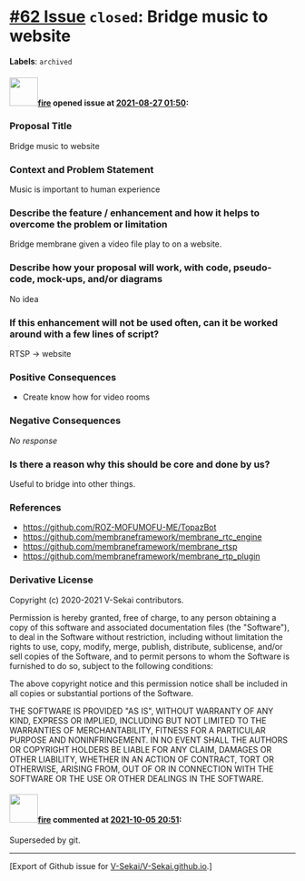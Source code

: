 # [\#62 Issue](https://github.com/V-Sekai/V-Sekai.github.io/issues/62) `closed`: Bridge music to website
**Labels**: `archived`


#### <img src="https://avatars.githubusercontent.com/u/32321?u=c2e06a3d2b49a467aa907e54aa259516440267cc&v=4" width="50">[fire](https://github.com/fire) opened issue at [2021-08-27 01:50](https://github.com/V-Sekai/V-Sekai.github.io/issues/62):

### Proposal Title

Bridge music to website

### Context and Problem Statement

Music is important to human experience

### Describe the feature / enhancement and how it helps to overcome the problem or limitation

Bridge membrane given a video file play to on a website.

### Describe how your proposal will work, with code, pseudo-code, mock-ups, and/or diagrams

No idea

### If this enhancement will not be used often, can it be worked around with a few lines of script?

RTSP -> website

### Positive Consequences

* Create know how for video rooms

### Negative Consequences

_No response_

### Is there a reason why this should be core and done by us?

Useful to bridge into other things.

### References

- https://github.com/ROZ-MOFUMOFU-ME/TopazBot
- https://github.com/membraneframework/membrane_rtc_engine
- https://github.com/membraneframework/membrane_rtsp
- https://github.com/membraneframework/membrane_rtp_plugin

### Derivative License

Copyright (c) 2020-2021 V-Sekai contributors.

Permission is hereby granted, free of charge, to any person obtaining a copy
of this software and associated documentation files (the "Software"), to deal
in the Software without restriction, including without limitation the rights
to use, copy, modify, merge, publish, distribute, sublicense, and/or sell
copies of the Software, and to permit persons to whom the Software is
furnished to do so, subject to the following conditions:

The above copyright notice and this permission notice shall be included in all
copies or substantial portions of the Software.

THE SOFTWARE IS PROVIDED "AS IS", WITHOUT WARRANTY OF ANY KIND, EXPRESS OR
IMPLIED, INCLUDING BUT NOT LIMITED TO THE WARRANTIES OF MERCHANTABILITY,
FITNESS FOR A PARTICULAR PURPOSE AND NONINFRINGEMENT. IN NO EVENT SHALL THE
AUTHORS OR COPYRIGHT HOLDERS BE LIABLE FOR ANY CLAIM, DAMAGES OR OTHER
LIABILITY, WHETHER IN AN ACTION OF CONTRACT, TORT OR OTHERWISE, ARISING FROM,
OUT OF OR IN CONNECTION WITH THE SOFTWARE OR THE USE OR OTHER DEALINGS IN THE
SOFTWARE.


#### <img src="https://avatars.githubusercontent.com/u/32321?u=c2e06a3d2b49a467aa907e54aa259516440267cc&v=4" width="50">[fire](https://github.com/fire) commented at [2021-10-05 20:51](https://github.com/V-Sekai/V-Sekai.github.io/issues/62#issuecomment-934813787):

Superseded by git.


-------------------------------------------------------------------------------



[Export of Github issue for [V-Sekai/V-Sekai.github.io](https://github.com/V-Sekai/V-Sekai.github.io).]
